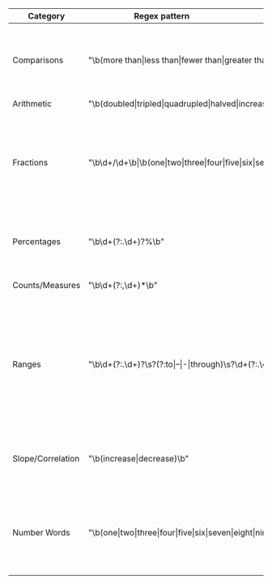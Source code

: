 | Category |  <div style="width:290px">Regex pattern</div> | Example |
| --- | --- | --- |
| Comparisons | "\b(more than\|less than\|fewer than\|greater than\|smaller than\|higher than\|lower than)\s+\d+" | More than 15 percent drop out or finish school without a diploma. |
| Arithmetic | "\b(doubled\|tripled\|quadrupled\|halved\|increased by\|decreased by\|multiplied by\|divided by)\s+\d+" | |
| Fractions | "\b\d+/\d+\b\|\b(one\|two\|three\|four\|five\|six\|seven\|eight\|nine\|ten\|eleven\|twelve\|thirteen\|fourteen\|fifteen\|sixteen\|seventeen\|eighteen\|nineteen\|twenty)[-\s]?(half\|third\|quarter\|fifth\|sixth\|eighth\|ninth\|tenth)s?\b" | Nearly one-third of consumers said they looked online overall for Halloween costumes. |
| Percentages | "\b\d+(?:\.\d+)?%\b" | The incidence, therefore, was 3.6 percent. |
| Counts/Measures | "\b\d+(?:,\d+)*\b" | It was 2 inches too big. |
| Ranges | "\b\d+(?:\.\d+)?\s?(?:to\|–\|-\|through)\s?\d+(?:\.\d+)?\b\|\bbetween\s+(?:\d+)\s+and\s+(?:\d+)\b" | But for children with autism, interest in the eyes waned starting between 2 and 6 months of age. |
| Slope/Correlation | "\b(increase\|decrease)\b" | that could increase to 10 percent or more, Warner predicts. |
| Number Words | "\b(one\|two\|three\|four\|five\|six\|seven\|eight\|nine\|ten\|eleven\|twelve\|thirteen\|fourteen\|fifteen\|sixteen\|seventeen\|eighteen\|nineteen\|twenty\|thirty\|forty\|fifty\|sixty\|seventy\|eighty\|ninety\|hundred\|thousand\|million\|billion)\b" | The university's police received three M-16s, records show. |
